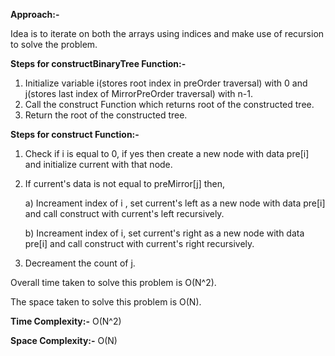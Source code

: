 **Approach:-**

Idea is to iterate on both the arrays using indices and make use of recursion to solve the problem.

**Steps for constructBinaryTree Function:-**
1. Initialize variable i(stores root index in preOrder traversal) with 0 and j(stores last index of MirrorPreOrder traversal) with n-1.
2. Call the construct Function which returns root of the constructed tree.
3. Return the root of the constructed tree.

**Steps for construct Function:-**
1. Check if i is equal to 0, if yes then create a new node with data pre[i] and initialize current with that node.
2. If current's data is not equal to preMirror[j] then,

    a) Increament index of i , set current's left as a new node with data pre[i] and call construct with current's left recursively.
    
    b) Increament index of i, set current's right as a new node with data pre[i] and call construct with current's right recursively.
3. Decreament the count of j.

Overall time taken to solve this problem is O(N^2).

The space taken to solve this problem is O(N).

**Time Complexity:-** O(N^2)

**Space Complexity:-** O(N)